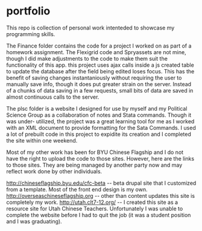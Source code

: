 portfolio
=========

This repo is collection of personal work intenteded to showcase my programming skills.

The Finance folder contains the code for a project I worked on as part of a homework assignment.
The Flexigrid code and Spryassets are not mine, though I did make adjustments to the code to make them suit the functionality of this app.
this project uses ajax calls inside a js created table to update the database after the field being edited loses focus. This has the benefit of saving
changes instantaniously without requiring the user to manually save info, though it does put greater strain on the server. Instead of a chunks of data
saving in a few requests, small bits of data are saved in almost continuous calls to the server.

The plsc folder is a website I designed for use by myself and my Political Science Group as a collaboration of notes and Stata commands. Though it was under-
utilized, the project was a great learning tool for me as I worked with an XML document to provide formatting for the Sata Commands. I used a lot of prebuilt
code in this project to expidite its creation and I completed the site within one weekend.

Most of my other work has been for BYU Chinese Flagship and I do not have the right to upload the code to those sites. However, here are the links to those sites.
They are being managed by another party now and may reflect work done by other individuals.

http://chineseflagship.byu.edu/cfc-beta -- beta drupal site that I customized from a template. Most of the front end design is my own.
http://overseaschineseflagship.org -- other than content updates this site is completely my work.
http://utah.clt7-12.org/ -- I created this site as a resource site for Utah Chinese Teachers. Unfortunately I was unable to complete the website before I had to quit the job (it was a student position and I was graduating).


